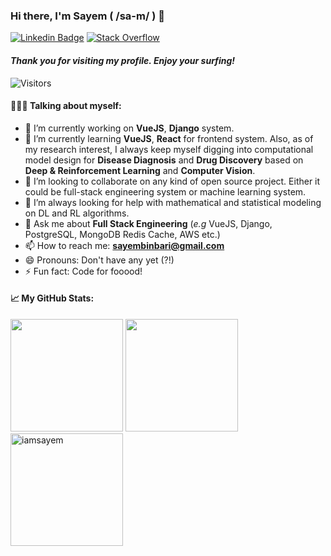 ### Hi there, I'm Sayem ( /sa-m/ ) 👋

[![Linkedin Badge](https://img.shields.io/badge/%20-LinkedIn-0e76a8?logo=Linkedin&logoColor=white)](https://www.linkedin.com/in/sayembari/)
[![Stack Overflow](https://img.shields.io/badge/%20-Stack%20Overflow-black?color=14171A&labelColor=fff&logo=stackoverflow&logoColor=0c0d0e26)](https://stackoverflow.com/users/4380965/sayem-bari?tab=profile)

#### _Thank you for visiting my profile. Enjoy your surfing!_ 
![Visitors](https://komarev.com/ghpvc/?username=iamsayem&label=Visitors&style=plastic)

#### 🙋🏻‍♂️ Talking about myself:

- 🔭 I’m currently working on **VueJS**, **Django** system.
- 🌱 I’m currently learning **VueJS**, **React** for frontend system. Also, as of my research interest, I always keep myself digging into computational model design for **Disease Diagnosis** and **Drug Discovery** based on **Deep & Reinforcement Learning** and **Computer Vision**.
- 👯 I’m looking to collaborate on any kind of open source project. Either it could be full-stack engineering system or machine learning system.
- 🤔 I’m always looking for help with mathematical and statistical modeling on DL and RL algorithms. 
- 💬 Ask me about **Full Stack Engineering** (_e.g_ VueJS, Django, PostgreSQL, MongoDB Redis Cache, AWS etc.)
- 📫 How to reach me: **sayembinbari@gmail.com**
- 😄 Pronouns: Don't have any yet (?!)
- ⚡ Fun fact: Code for fooood!

#### 📈 My GitHub Stats:

<p>
  <img height="180em" src="https://github-readme-stats.vercel.app/api?username=iamsayem&show_icons=true&hide_border=true&&count_private=true&include_all_commits=true" />
  <img height="180em" src="https://github-readme-stats.vercel.app/api/top-langs/?username=iamsayem&show_icons=true&hide_border=true&layout=compact" />
  <img height="180em" src="https://github-readme-streak-stats.herokuapp.com/?user=iamsayem" alt="iamsayem" />
</p>
